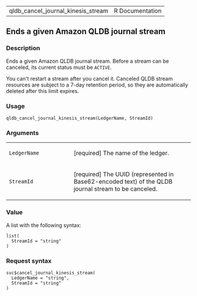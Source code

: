 <table style="width: 100%;">
<tbody>
<tr class="odd">
<td>qldb_cancel_journal_kinesis_stream</td>
<td style="text-align: right;">R Documentation</td>
</tr>
</tbody>
</table>

## Ends a given Amazon QLDB journal stream

### Description

Ends a given Amazon QLDB journal stream. Before a stream can be
canceled, its current status must be `ACTIVE`.

You can't restart a stream after you cancel it. Canceled QLDB stream
resources are subject to a 7-day retention period, so they are
automatically deleted after this limit expires.

### Usage

    qldb_cancel_journal_kinesis_stream(LedgerName, StreamId)

### Arguments

<table>
<colgroup>
<col style="width: 35%" />
<col style="width: 65%" />
</colgroup>
<tbody>
<tr class="odd">
<td><code
id="qldb_cancel_journal_kinesis_stream_:_LedgerName">LedgerName</code></td>
<td><p>[required] The name of the ledger.</p></td>
</tr>
<tr class="even">
<td><code
id="qldb_cancel_journal_kinesis_stream_:_StreamId">StreamId</code></td>
<td><p>[required] The UUID (represented in Base62-encoded text) of the
QLDB journal stream to be canceled.</p></td>
</tr>
</tbody>
</table>

### Value

A list with the following syntax:

    list(
      StreamId = "string"
    )

### Request syntax

    svc$cancel_journal_kinesis_stream(
      LedgerName = "string",
      StreamId = "string"
    )
